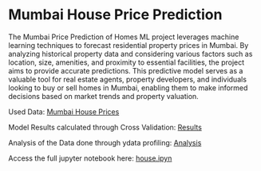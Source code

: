 # Mumbai House Price Prediction
The Mumbai Price Prediction of Homes ML project leverages machine learning techniques to forecast residential property prices in Mumbai. By analyzing historical property data and considering various factors such as location, size, amenities, and proximity to essential facilities, the project aims to provide accurate predictions. This predictive model serves as a valuable tool for real estate agents, property developers, and individuals looking to buy or sell homes in Mumbai, enabling them to make informed decisions based on market trends and property valuation.

Used Data:
<a href="https://github.com/rohansharma111/Mumbai-House-Price-Prediction/blob/97d7318947a63c7bdde1be0a26f7ae86f223473e/Mumbai1.csv">Mumbai House Prices</a>

Model Results calculated through Cross Validation:
<a href="https://github.com/rohansharma111/Mumbai-House-Price-Prediction/blob/97d7318947a63c7bdde1be0a26f7ae86f223473e/Mumbai1.csv">Results</a>

Analysis of the Data done through ydata profiling:
<a href="https://github.com/rohansharma111/Mumbai-House-Price-Prediction/blob/97d7318947a63c7bdde1be0a26f7ae86f223473e/Mumbai1.csv">Analysis</a>

Access the full jupyter notebook here:
<a href="https://github.com/rohansharma111/Mumbai-House-Price-Prediction/blob/97d7318947a63c7bdde1be0a26f7ae86f223473e/Mumbai1.csv">house.ipyn</a>
